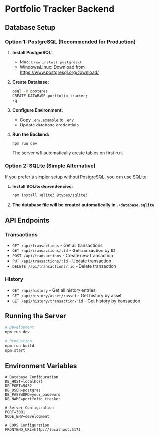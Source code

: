 # Portfolio Tracker Backend

## Database Setup

### Option 1: PostgreSQL (Recommended for Production)

1. **Install PostgreSQL:**
   - Mac: `brew install postgresql`
   - Windows/Linux: Download from https://www.postgresql.org/download/

2. **Create Database:**
   ```bash
   psql -U postgres
   CREATE DATABASE portfolio_tracker;
   \q
   ```

3. **Configure Environment:**
   - Copy `.env.example` to `.env`
   - Update database credentials

4. **Run the Backend:**
   ```bash
   npm run dev
   ```
   The server will automatically create tables on first run.

### Option 2: SQLite (Simple Alternative)

If you prefer a simpler setup without PostgreSQL, you can use SQLite:

1. **Install SQLite dependencies:**
   ```bash
   npm install sqlite3 @types/sqlite3
   ```

2. **The database file will be created automatically in `./database.sqlite`**

## API Endpoints

### Transactions
- `GET /api/transactions` - Get all transactions
- `GET /api/transactions/:id` - Get transaction by ID
- `POST /api/transactions` - Create new transaction
- `PUT /api/transactions/:id` - Update transaction
- `DELETE /api/transactions/:id` - Delete transaction

### History
- `GET /api/history` - Get all history entries
- `GET /api/history/asset/:asset` - Get history by asset
- `GET /api/history/transaction/:id` - Get history by transaction

## Running the Server

```bash
# Development
npm run dev

# Production
npm run build
npm start
```

## Environment Variables

```env
# Database Configuration
DB_HOST=localhost
DB_PORT=5432
DB_USER=postgres
DB_PASSWORD=your_password
DB_NAME=portfolio_tracker

# Server Configuration
PORT=3001
NODE_ENV=development

# CORS Configuration
FRONTEND_URL=http://localhost:5173
```